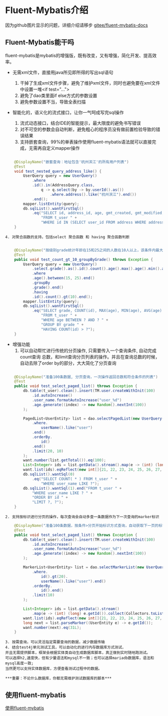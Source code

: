 # Fluent-Mybatis介绍

   因为github图片显示的问题，详细介绍请移步 
   [gitee/fluent-mybatis-docs](https://gitee.com/tryternity/fluent-mybatis-docs)
    
## Fluent-Mybatis能干吗
fluent-mybatis是mybatis的增强版，既有改变，又有增强，简化开发、提高效率。

- 无需xml文件，直接用java所见即所得的写出sql语句
    1. 干掉了生成xml文件步骤，避免了维护xml文件，同时也避免要在xml文件中设置一堆&lt;if test="...">
    2. 避免了dao类里面if else方式的参数设置
    3. 避免参数设置不当，导致全表扫描
    
- 智能化的，语义化的流式接口，让你一气呵成写完sql操作
    1. 流式动态接口，结合IDE的智能提示，最大限度的避免书写错误
    2. 对不可空的参数会自动判断，避免粗心的程序员没有做前置检验导致的错误结果
    3. 支持嵌套查询，99%的单表操作使用fluent-mybatis语法就可以直接完成，无需再自定义mapper操作
``` java

    @DisplayName("嵌套查询：地址包含'杭州滨江'的所有用户列表")
    @Test
    void test_nested_query_address_like() {
        UserQuery query = new UserQuery()
            .where
            .id().in(AddressQuery.class,
                q -> q.select(by -> by.userId().as())
                    .where.address().like("杭州滨江").end())
            .end();
        mapper.listEntity(query);
        db.sqlList().wantFirstSql()
            .eq("SELECT id, address_id, age, gmt_created, gmt_modified, grade, is_deleted, user_name, version " +
                "FROM t_user " +
                "WHERE id IN (SELECT user_id FROM address WHERE address LIKE ?)");
    }
```

    4. 对聚合函数的支持，包括select 聚合函数 和 having 聚合函数判断
``` java

    @DisplayName("按级别grade统计年龄在15和25之间的人数在10人以上，该条件内最大、最小和平均年龄")
    @Test
    public void test_count_gt_10_groupByGrade() throws Exception {
        UserQuery query = new UserQuery()
            .select.grade().as().id().count().age().max().age().min().age().avg().end()
            .where
            .age().between(15, 25).end()
            .groupBy
            .grade().end()
            .having
            .id().count().gt(10).end();
        mapper.listEntity(query);
        db.sqlList().wantFirstSql()
            .eq("SELECT grade, COUNT(id), MAX(age), MIN(age), AVG(age) " +
                "FROM t_user " +
                "WHERE age BETWEEN ? AND ? " +
                "GROUP BY grade " +
                "HAVING COUNT(id) > ?");
    }
```
  
- 增强功能
    1. 可以自动帮忙进行传统的分页操作, 只需要传入一个查询条件, 自动完成count查询
    总数，和limit查询分页列表的操作。并且在查询总数的时候，自动去除了order by的部分，大大简化了分页查询
``` java

    @DisplayName("准备100条数据, 分页查询，一次操作返回总数和符合条件的列表")
    @Test
    public void test_select_paged_list() throws Exception {
        db.table(t_user).clean().insert(TM.user.createWithInit(100)
            .id.autoIncrease()
            .user_name.formatAutoIncrease("user_%d")
            .age.generate((index) -> new Random().nextInt(100))
        );

        PagedList<UserEntity> list = dao.selectPagedList(new UserQuery()
            .where.
                userName().like("user")
            .end()
            .orderBy.
                id()
            .end()
            .limit(20, 10)
        );
        want.number(list.getTotal()).eq(100);
        List<Integer> ids = list.getData().stream().map(e -> (int) (long) e.getId()).collect(Collectors.toList());
        want.list(ids).eqReflect(new int[]{21, 22, 23, 24, 25, 26, 27, 28, 29, 30});
        db.sqlList().wantSql(0)
            .eq("SELECT COUNT( * ) FROM t_user " +
                "WHERE user_name LIKE ?");
        db.sqlList().wantSql(1).end("FROM t_user " +
            "WHERE user_name LIKE ? " +
            "ORDER BY id " +
            "LIMIT ?, ?");
    }
```
    
    2. 支持按标识进行分页的操作，每次查询会自动多查一条数据作为下一次查询的marker标识
    
``` java
    @DisplayName("准备100条数据，按条件>分页开始标识方式查询，自动获取下一页的标识")
    @Test
    public void test_select_paged_list() throws Exception {
        db.table(t_user).clean().insert(TM.user.createWithInit(100)
            .id.autoIncrease()
            .user_name.formatAutoIncrease("user_%d")
            .age.generate((index) -> new Random().nextInt(100))
        );

        MarkerList<UserEntity> list = dao.selectMarkerList(new UserQuery()
            .where.
                id().gt(20).
                userName().like("user").end()
            .orderBy.
                id().end()
            .limit(10)
        );

        List<Integer> ids = list.getData().stream()
            .map(e -> (int) (long) e.getId()).collect(Collectors.toList());
        want.list(ids).eqReflect(new int[]{21, 22, 23, 24, 25, 26, 27, 28, 29, 30});
        long next = list.parseMarker((UserEntity e) -> e.getId());
        want.number(next).eq(31L);
    }
```
    
    3. 按需查询，可以灵活指定需要查询的数据，减少数据传输
    4. 结合test4j单元测试工具，可以自动化的进行内存数据库方式测试，
    并且无需提供脚本，框架会根据实体类自动生成数据库脚本，真正做到实时随地跑测试。
    可以选择h2,速度快，但有少量语法和mysql不一致；也可以选择mariadb数据库，语法和mysql高度一致;
    当然更可以支持实体数据库，方便查看测试过程中的数据。
    
    ***重要：不论什么数据库，你都无需维护测试数据库的脚本***
    
## 使用fluent-mybatis

   [使用fluent-mybatis](./fluent-mybatis-tutorial/index.md)